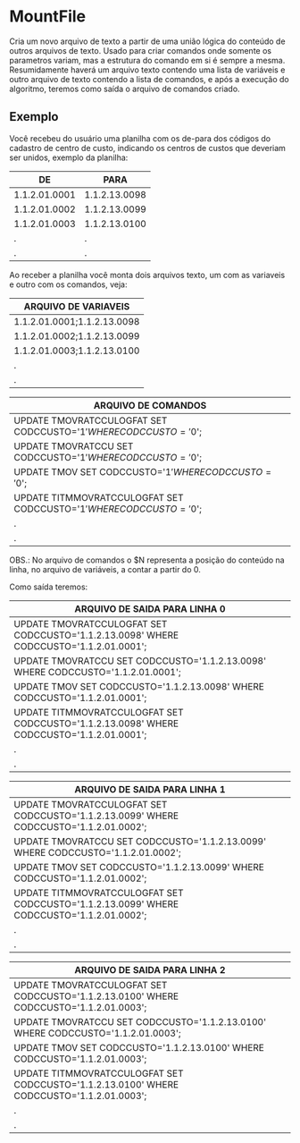 # MountFile
Cria um novo arquivo de texto a partir de uma união lógica do conteúdo de outros arquivos de texto. Usado para criar comandos onde somente os parametros variam, mas a estrutura do comando em si é sempre a mesma. Resumidamente haverá um arquivo texto contendo uma lista de variáveis e outro arquivo de texto contendo a lista de comandos, e após a execução do algoritmo, teremos como saída o arquivo de comandos criado.

## Exemplo
Você recebeu do usuário uma planilha com os de-para dos códigos do cadastro de centro de custo, indicando os centros de custos que deveriam ser unidos, exemplo da planilha:

|    DE         |    PARA       |
|---------------|---------------|
| 1.1.2.01.0001 | 1.1.2.13.0098 |
| 1.1.2.01.0002 | 1.1.2.13.0099 |
| 1.1.2.01.0003 | 1.1.2.13.0100 |
|        .      |        .      |
|        .      |        .      |


Ao receber a planilha você monta dois arquivos texto, um com as variaveis e outro com os comandos, veja:

|     ARQUIVO DE VARIAVEIS    |
|-----------------------------|
| 1.1.2.01.0001;1.1.2.13.0098 |
| 1.1.2.01.0002;1.1.2.13.0099 |
| 1.1.2.01.0003;1.1.2.13.0100 |
|       .                     |
|       .                     |

|                       ARQUIVO DE COMANDOS                              |
|------------------------------------------------------------------------|
| UPDATE TMOVRATCCULOGFAT SET CODCCUSTO='$1' WHERE CODCCUSTO='$0';       |
| UPDATE TMOVRATCCU SET CODCCUSTO='$1' WHERE CODCCUSTO='$0';             |
| UPDATE TMOV SET CODCCUSTO='$1' WHERE CODCCUSTO='$0';                   |
| UPDATE TITMMOVRATCCULOGFAT SET CODCCUSTO='$1' WHERE CODCCUSTO='$0';    |
|                                 .                                      |  
|                                 .                                      |

OBS.: No arquivo de comandos o $N representa a posição do conteúdo na linha, no arquivo de variáveis, a contar a partir do 0.

Como saída teremos:

|                                 ARQUIVO DE SAIDA PARA LINHA 0                                |
|----------------------------------------------------------------------------------------------|
| UPDATE TMOVRATCCULOGFAT SET CODCCUSTO='1.1.2.13.0098' WHERE CODCCUSTO='1.1.2.01.0001';       |
| UPDATE TMOVRATCCU SET CODCCUSTO='1.1.2.13.0098' WHERE CODCCUSTO='1.1.2.01.0001';             |
| UPDATE TMOV SET CODCCUSTO='1.1.2.13.0098' WHERE CODCCUSTO='1.1.2.01.0001';                   |
| UPDATE TITMMOVRATCCULOGFAT SET CODCCUSTO='1.1.2.13.0098' WHERE CODCCUSTO='1.1.2.01.0001';    |
|                                                       .                                      |  
|                                                       .                                      |

|                                 ARQUIVO DE SAIDA PARA LINHA 1                                |
|----------------------------------------------------------------------------------------------|
| UPDATE TMOVRATCCULOGFAT SET CODCCUSTO='1.1.2.13.0099' WHERE CODCCUSTO='1.1.2.01.0002';       |
| UPDATE TMOVRATCCU SET CODCCUSTO='1.1.2.13.0099' WHERE CODCCUSTO='1.1.2.01.0002';             |
| UPDATE TMOV SET CODCCUSTO='1.1.2.13.0099' WHERE CODCCUSTO='1.1.2.01.0002';                   |
| UPDATE TITMMOVRATCCULOGFAT SET CODCCUSTO='1.1.2.13.0099' WHERE CODCCUSTO='1.1.2.01.0002';    |
|                                                       .                                      |  
|                                                       .                                      |

|                                 ARQUIVO DE SAIDA PARA LINHA 2                                |
|----------------------------------------------------------------------------------------------|
| UPDATE TMOVRATCCULOGFAT SET CODCCUSTO='1.1.2.13.0100' WHERE CODCCUSTO='1.1.2.01.0003';       |
| UPDATE TMOVRATCCU SET CODCCUSTO='1.1.2.13.0100' WHERE CODCCUSTO='1.1.2.01.0003';             |
| UPDATE TMOV SET CODCCUSTO='1.1.2.13.0100' WHERE CODCCUSTO='1.1.2.01.0003';                   |
| UPDATE TITMMOVRATCCULOGFAT SET CODCCUSTO='1.1.2.13.0100' WHERE CODCCUSTO='1.1.2.01.0003';    |
|                                                       .                                      |  
|                                                       .                                      |
